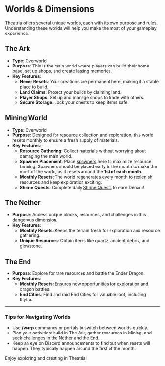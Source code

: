 # Worlds & Dimensions

Theatria offers several unique worlds, each with its own purpose and rules. Understanding these worlds will help you make the most of your gameplay experience.

## The Ark

- **Type**: Overworld
- **Purpose**: This is the main world where players can build their home base, set up shops, and create lasting memories.
- **Key Features**:
  - **Never Resets**: Your creations are permanent here, making it a stable place to build.
  - **Land Claims**: Protect your builds by claiming land.
  - **Player Shops**: Set up and manage shops to trade with others.
  - **Secure Storage**: Lock your chests to keep items safe.

## Mining World

- **Type**: Overworld
- **Purpose**: Designed for resource collection and exploration, this world resets monthly to ensure a fresh supply of materials.
- **Key Features**:
  - **Resource Gathering**: Collect materials without worrying about damaging the main world.
  - **Spawner Placement**: Place [spawners](/gameplay-features/spawners.md) here to maximize resource farming. Spawners should be placed early in the month to make the most of the world, as it resets around the **1st of each month**.
  - **Monthly Resets**: The world regenerates every month to replenish resources and keep exploration exciting.
  - **Shrine Quests**: Complete daily [Shrine Quests](/events-challenges/shrine-quests.md) to earn Denarii!

## The Nether

- **Purpose**: Access unique blocks, resources, and challenges in this dangerous dimension.
- **Key Features**:
  - **Monthly Resets**: Keeps the terrain fresh for exploration and resource gathering.
  - **Unique Resources**: Obtain items like quartz, ancient debris, and glowstone.

## The End

- **Purpose**: Explore for rare resources and battle the Ender Dragon.
- **Key Features**:
  - **Monthly Resets**: Ensures new opportunities for exploration and dragon battles.
  - **End Cities**: Find and raid End Cities for valuable loot, including Elytra.

---

### Tips for Navigating Worlds

- Use **/warp** commands or portals to switch between worlds quickly.
- Plan your activities: build in The Ark, gather resources in Mining, and seek challenges in the Nether and the End.
- Keep an eye on Discord announcements to find out when resets will happen. They typically happen around the first of the month.

Enjoy exploring and creating in Theatria!
